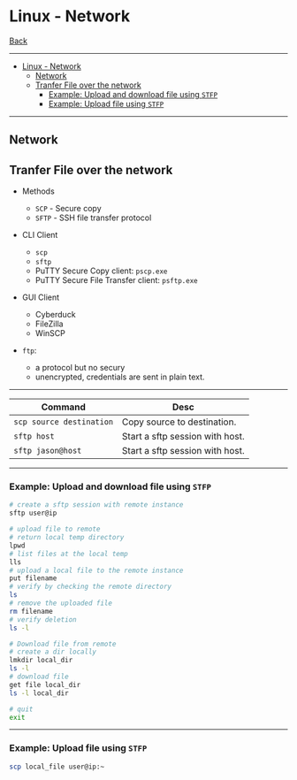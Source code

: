 # Linux - Network

[Back](../../index.md)

---

- [Linux - Network](#linux---network)
  - [Network](#network)
  - [Tranfer File over the network](#tranfer-file-over-the-network)
    - [Example: Upload and download file using `STFP`](#example-upload-and-download-file-using-stfp)
    - [Example: Upload file using `STFP`](#example-upload-file-using-stfp)

---

## Network

## Tranfer File over the network

- Methods

  - `SCP` - Secure copy
  - `SFTP` - SSH file transfer protocol

- CLI Client

  - `scp`
  - `sftp`
  - PuTTY Secure Copy client: `pscp.exe`
  - PuTTY Secure File Transfer client: `psftp.exe`

- GUI Client

  - Cyberduck
  - FileZilla
  - WinSCP

- `ftp`:
  - a protocol but no secury
  - unencrypted, credentials are sent in plain text.

---

| Command                  | Desc                            |
| ------------------------ | ------------------------------- |
| `scp source destination` | Copy source to destination.     |
| `sftp host`              | Start a sftp session with host. |
| `sftp jason@host`        | Start a sftp session with host. |

---

### Example: Upload and download file using `STFP`

```sh
# create a sftp session with remote instance
sftp user@ip

# upload file to remote
# return local temp directory
lpwd
# list files at the local temp
lls
# upload a local file to the remote instance
put filename
# verify by checking the remote directory
ls
# remove the uploaded file
rm filename
# verify deletion
ls -l

# Download file from remote
# create a dir locally
lmkdir local_dir
ls -l
# download file
get file local_dir
ls -l local_dir

# quit
exit
```

---

### Example: Upload file using `STFP`

```sh
scp local_file user@ip:~
```
